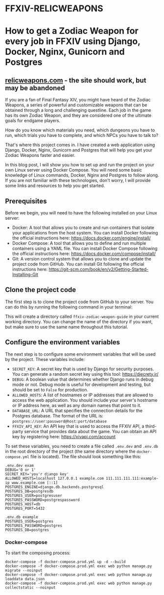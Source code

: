# FFXIV-RELICWEAPONS
# How to get a Zodiac Weapon for every job in FFXIV using Django, Docker, Nginx, Gunicorn and Postgres

## [relicweapons.com](http://relicweapons.com/) - the site should work, but may be abandoned



If you are a fan of Final Fantasy XIV, you might have heard of the Zodiac Weapons, a series of powerful and customizable weapons that can be obtained through a long and challenging questline. Each job in the game has its own Zodiac Weapon, and they are considered one of the ultimate goals for endgame players.

How do you know which materials you need, which dungeons you have to run, which trials you have to complete, and which NPCs you have to talk to?

That's where this project comes in. I have created a web application using Django, Docker, Nginx, Gunicorn and Postgres that will help you get your Zodiac Weapons faster and easier.

In this blog post, I will show you how to set up and run the project on your own Linux server using Docker Compose. You will need some basic knowledge of Linux commands, Docker, Nginx and Postgres to follow along. If you are not familiar with these technologies, don't worry, I will provide some links and resources to help you get started.

## Prerequisites

Before we begin, you will need to have the following installed on your Linux server:

- Docker: A tool that allows you to create and run containers that isolate your applications from the host system. You can install Docker following the official instructions here: https://docs.docker.com/engine/install/
- Docker Compose: A tool that allows you to define and run multiple containers using a YAML file. You can install Docker Compose following the official instructions here: https://docs.docker.com/compose/install/
- Git: A version control system that allows you to clone and update the project code from GitHub. You can install Git following the official instructions here: https://git-scm.com/book/en/v2/Getting-Started-Installing-Git

## Clone the project code

The first step is to clone the project code from GitHub to your server. You can do this by running the following command in your terminal:

This will create a directory called `ffxiv-zodiac-weapon-guide` in your current working directory. You can change the name of the directory if you want, but make sure to use the same name throughout this tutorial.

## Configure the environment variables

The next step is to configure some environment variables that will be used by the project. These variables include:

- `SECRET_KEY`: A secret key that is used by Django for security purposes. You can generate a random secret key using this tool: https://djecrety.ir/
- `DEBUG`: A boolean value that determines whether Django runs in debug mode or not. Debug mode is useful for development and testing, but should be set to `False` for production.
- `ALLOWED_HOSTS`: A list of hostnames or IP addresses that are allowed to access the web application. You should include your server's hostname or IP address here, as well as any domain names that point to it.
- `DATABASE_URL`: A URL that specifies the connection details for the Postgres database. The format of the URL is: `postgres://user:password@host:port/database`
- `FFXIV_API_KEY`: An API key that is used to access the FFXIV API, a third-party service that provides data about the game. You can obtain an API key by registering here: https://xivapi.com/account

To set these variables, you need to create a file called `.env.dev` and `.env.db` in the root directory of the project (the same directory where the `docker-compose.yml` file is located). The file should look something like this:
```
.env.dev exam
DEBUG='0 or 1'
SECRET_KEY='you'r django key'
ALLOWED_HOSTS=localhost 127.0.0.1 example.com 111.111.111.111:example-ip www.example.com [::1]
POSTGRES_ENGINE=django.db.backends.postgresql
POSTGRES_DB=postgresdb
POSTGRES_USER=postgresuser
POSTGRES_PASSWORD=postgrespassword
POSTGRES_HOST=db
POSTGRES_PORT=5432
```

```
.env.db example
POSTGRES_USER=postgres
POSTGRES_PASSWORD=postgres
POSTGRES_DB=postgres
```

### Docker-compose
To start the composing process:
```
docker-compose -f docker-compose.prod.yml up -d --build
docker-compose -f docker-compose.prod.yml exec web python manage.py migrate --noinput
docker-compose -f docker-compose.prod.yml exec web python manage.py loaddata data.json
docker-compose -f docker-compose.prod.yml exec web python manage.py collectstatic --noinput
```